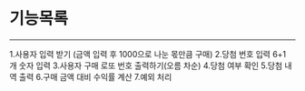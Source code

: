 # 기능목록
---
1.사용자 입력 받기 (금액 입력 후 1000으로 나눈 몫만큼 구매)
2.당첨 번호 입력 6+1 개 숫자 입력
3.사용자 구매 로또 번호 출력하기(오름 차순)
4.당첨 여부 확인 
5.당첨 내역 출력
6.구매 금액 대비 수익률 계산 
7.예외 처리